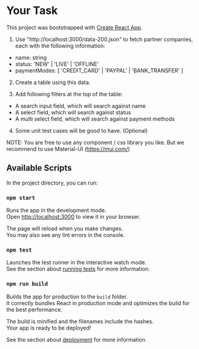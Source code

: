 # Your Task

This project was bootstrapped with [Create React App](https://github.com/facebook/create-react-app).

1. Use "http://localhost:3000/data-200.json" to fetch partner companies, each with the
   following information:

-   name: string
-   status: 'NEW' | 'LIVE' | 'OFFLINE'
-   paymentModes: [ 'CREDIT_CARD' | 'PAYPAL' | 'BANK_TRANSFER' ]

2. Create a table using this data.

3. Add following filters at the top of the table:

-   A search input field, which will search against name
-   A select field, which will search against status
-   A multi select field, which will search against payment methods

4. Some unit test cases will be good to have. (Optional)

NOTE: You are free to use any component / css library you like. But we recommend to use Material-UI (https://mui.com/)

## Available Scripts

In the project directory, you can run:

### `npm start`

Runs the app in the development mode.\
Open [http://localhost:3000](http://localhost:3000) to view it in your browser.

The page will reload when you make changes.\
You may also see any lint errors in the console.

### `npm test`

Launches the test runner in the interactive watch mode.\
See the section about [running tests](https://facebook.github.io/create-react-app/docs/running-tests) for more information.

### `npm run build`

Builds the app for production to the `build` folder.\
It correctly bundles React in production mode and optimizes the build for the best performance.

The build is minified and the filenames include the hashes.\
Your app is ready to be deployed!

See the section about [deployment](https://facebook.github.io/create-react-app/docs/deployment) for more information.
